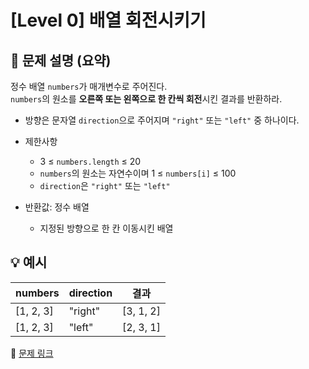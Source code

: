 # [Level 0] 배열 회전시키기

## 📝 문제 설명 (요약)
정수 배열 `numbers`가 매개변수로 주어진다.  
`numbers`의 원소를 **오른쪽 또는 왼쪽으로 한 칸씩 회전**시킨 결과를 반환하라.

- 방향은 문자열 `direction`으로 주어지며 `"right"` 또는 `"left"` 중 하나이다.

- 제한사항  
  - 3 ≤ `numbers.length` ≤ 20  
  - `numbers`의 원소는 자연수이며 1 ≤ `numbers[i]` ≤ 100  
  - `direction`은 `"right"` 또는 `"left"`

- 반환값: 정수 배열  
  - 지정된 방향으로 한 칸 이동시킨 배열

## 💡 예시
| numbers | direction | 결과 |
|----------|------------|------|
| [1, 2, 3] | "right" | [3, 1, 2] |
| [1, 2, 3] | "left" | [2, 3, 1] |

🔗 [문제 링크](https://school.programmers.co.kr/learn/courses/30/lessons/120844)

